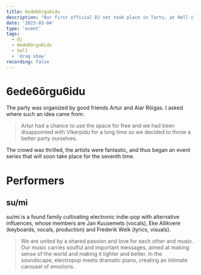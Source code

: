 ```yaml
---
title: 6ede6õrgu6idu
description: "Our first official DJ set took place in Tartu, at Hell club. SU/MI, Plants & Lizards, Artjom, and Supiköögi Poisid performed aswell. We played music until early moring afther the evening's climax, the drag show."
date: '2023-03-04'
type: 'event'
tags:
  - dj
  - 6ede6õrgu6idu
  - hell
  - 'drag show'
recording: false
---
```


<script>
import pic1 from '$lib/assets/2023-03-04_1.jpg?as=run'
import pic2 from '$lib/assets/2023-03-04_2.jpg?as=run'
import pic3 from '$lib/assets/2023-03-04_3.jpg?as=run'
import Gallery from '$lib/components/Gallery.svelte';
import Socials from '$lib/components/Socials.svelte'

const pidu = [{ src:pic1, alt:"" }]
const sumi = [{ src: pic2, alt: '', link: {href: 'https://www.instagram.com/chrizkami/', text: "@chrizkami"} }, { src: pic3, alt: '', link: {href: 'https://www.instagram.com/chrizkami/', text: "@chrizkami"} }]

const sumiSocials = [
    {
        href: 'https://www.instagram.com/sumiband/',
        icon: 'instagram',
        label: 'sumi instagram'
    },
    {
        href: 'https://www.facebook.com/sumibandofficial',
        icon: 'facebook',
        label: 'sumi facebook'
    },
    {
        href: 'https://open.spotify.com/artist/7a6D8D33GgFhFFcCyUu4yu?si=bS1n89s3SFytKzzAs4pDeg',
        icon: 'spotify',
        label: 'sumi spotify'
    }
]

</script>

# 6ede6õrgu6idu

The party was organized by good friends Artur and Alar Rõigas. I asked where such an idea came from:

> Artur had a chance to use the space for free and we had been disappointed with Vikerpidu for a long time so we decided to throw a better party ourselves.

The crowd was thrilled, the artists were fantastic, and thus began an event series that will soon take place for the seventh time.

<Gallery images={pidu} />

# Performers

## su/mi <Socials data={sumiSocials} class="inline"/>

su/mi is a found family cultivating electronic indie-pop with alternative influences, whose members are Jan Kuusemets (vocals), Eke Allikvere (keyboards, vocals, production) and Frederik Welk (lyrics, visuals).

> We are united by a shared passion and love for each other and music. Our music carries soulful and important messages, aimed at making sense of the world and making it lighter and better. In the soundscape, electropop meets dramatic piano, creating an intimate carousel of emotions.

<Gallery images={sumi}/>
